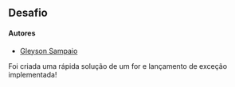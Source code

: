 ## Desafio
#### Autores
- [Gleyson Sampaio](https://github.com/glysns)


Foi criada uma rápida solução de um for e lançamento de exceção implementada! 
